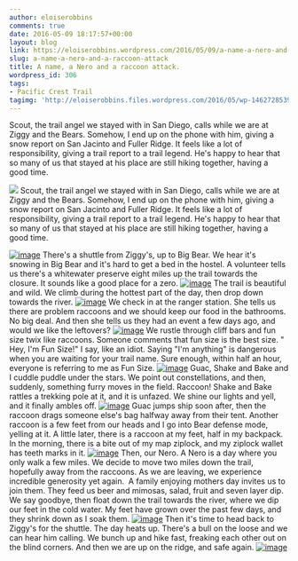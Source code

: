 ```yaml
---
author: eloiserobbins
comments: true
date: 2016-05-09 18:17:57+00:00
layout: blog
link: https://eloiserobbins.wordpress.com/2016/05/09/a-name-a-nero-and-a-raccoon-attack/
slug: a-name-a-nero-and-a-raccoon-attack
title: A name, a Nero and a raccoon attack.
wordpress_id: 306
tags:
- Pacific Crest Trail
tagimg: 'http://eloiserobbins.files.wordpress.com/2016/05/wp-1462728539141.jpg'
---
```


Scout, the trail angel we stayed with in San Diego, calls while we are at Ziggy and the Bears. Somehow, I end up on the phone with him, giving a snow report on San Jacinto and Fuller Ridge. It feels like a lot of responsibility, giving a trail report to a trail legend. He's happy to hear that so many of us that stayed at his place are still hiking together, having a good time.


[![](http://eloiserobbins.files.wordpress.com/2016/05/wp-1462728539141.jpg)](http://eloiserobbins.files.wordpress.com/2016/05/wp-1462728539141.jpg)
Scout, the trail angel we stayed with in San Diego, calls while we are at Ziggy and the Bears. Somehow, I end up on the phone with him, giving a snow report on San Jacinto and Fuller Ridge. It feels like a lot of responsibility, giving a trail report to a trail legend. He's happy to hear that so many of us that stayed at his place are still hiking together, having a good time.

[![image](http://eloiserobbins.files.wordpress.com/2016/05/wp-1462728539141.jpg)](http://eloiserobbins.files.wordpress.com/2016/05/wp-1462728539141.jpg)
There's a shuttle from Ziggy's, up to Big Bear. We hear it's snowing in Big Bear and it's hard to get a bed in the hostel. A volunteer tells us there's a whitewater preserve eight miles up the trail towards the closure. It sounds like a good place for a zero.
[![image](http://eloiserobbins.files.wordpress.com/2016/05/wp-1462728703324.jpg)](http://eloiserobbins.files.wordpress.com/2016/05/wp-1462728703324.jpg)
The trail is beautiful and wild. We climb during the hottest part of the day, then drop down towards the river.
[![image](http://eloiserobbins.files.wordpress.com/2016/05/wp-1462728785120.jpg)](http://eloiserobbins.files.wordpress.com/2016/05/wp-1462728785120.jpg)
We check in at the ranger station. She tells us there are problem raccoons and we should keep our food in the bathrooms. No big deal. And then she tells us they had an event a few days ago, and would we like the leftovers?
[![image](http://eloiserobbins.files.wordpress.com/2016/05/wp-1462728950473.jpg)](http://eloiserobbins.files.wordpress.com/2016/05/wp-1462728950473.jpg)
We rustle through cliff bars and fun size twix like raccoons. Someone comments that fun size is the best size. " Hey, I'm Fun Size!" I say, like an idiot. Saying "I'm anything" is dangerous when you are waiting for your trail name. Sure enough, within half an hour, everyone is referring to me as Fun Size.
[![image](http://eloiserobbins.files.wordpress.com/2016/05/wp-1462729247852.jpg)](http://eloiserobbins.files.wordpress.com/2016/05/wp-1462729247852.jpg)
Guac, Shake and Bake and I cuddle puddle under the stars. We point out constellations, and then, suddenly, something furry moves in the field. Raccoon! Shake and Bake rattles a trekking pole at it, and it is unfazed. We shine our lights and yell, and it finally ambles off.
[![image](http://eloiserobbins.files.wordpress.com/2016/05/wp-1462729528301.jpg)](http://eloiserobbins.files.wordpress.com/2016/05/wp-1462729528301.jpg)
Guac jumps ship soon after, then the raccoon drags someone else's bag halfway away from their tent. Another raccoon is a few feet from our heads and I go into Bear defense mode, yelling at it. A little later, there is a raccoon at my feet, half in my backpack. In the morning, there is a bite out of my map ziplock, and my ziplock wallet has teeth marks in it.
[![image](http://eloiserobbins.files.wordpress.com/2016/05/wp-1462732304983.jpg)](http://eloiserobbins.files.wordpress.com/2016/05/wp-1462732304983.jpg)
Then, our Nero. A Nero is a day where you only walk a few miles. We decide to move two miles down the trail, hopefully away from the raccoons. As we are leaving, we experience incredible generosity yet again.  A family enjoying mothers day invites us to join them. They feed us beer and mimosas, salad, fruit and seven layer dip. We say goodbye, then float down the trail towards the river, where we dip our feet in the cold water. My feet have grown over the past few days, and they shrink down as I soak them.
[![image](http://eloiserobbins.files.wordpress.com/2016/05/wp-1462816970320.jpg)](http://eloiserobbins.files.wordpress.com/2016/05/wp-1462816970320.jpg)
Then it's time to head back to Ziggy's for the shuttle. The day heats up. There's a bull on the loose and we can hear him calling. We bunch up and hike fast, freaking each other out on the blind corners. And then we are up on the ridge, and safe again.
[![image](http://eloiserobbins.files.wordpress.com/2016/05/wp-1462817198089.jpg)](http://eloiserobbins.files.wordpress.com/2016/05/wp-1462817198089.jpg)
